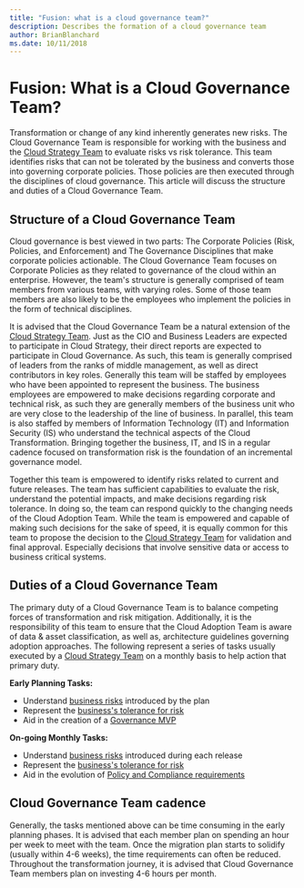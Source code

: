 ```yaml
---
title: "Fusion: what is a cloud governance team?" 
description: Describes the formation of a cloud governance team
author: BrianBlanchard
ms.date: 10/11/2018
---
```


# Fusion: What is a Cloud Governance Team?

Transformation or change of any kind inherently generates new risks. The Cloud Governance Team is responsible for working with the business and the [Cloud Strategy Team](what-is-a-cloud-strategy-team.md) to evaluate risks vs risk tolerance. This team identifies risks that can not be tolerated by the business and converts those into governing corporate policies. Those policies are then executed through the disciplines of cloud governance. This article will discuss the structure and duties of a Cloud Governance Team.

## Structure of a Cloud Governance Team

Cloud governance is best viewed in two parts: The Corporate Policies (Risk, Policies, and Enforcement) and The Governance Disciplines that make corporate policies actionable. The Cloud Governance Team focuses on Corporate Policies as they related to governance of the cloud within an enterprise. However, the team's structure is generally comprised of team members from various teams, with varying roles. Some of those team members are also likely to be the employees who implement the policies in the form of technical disciplines.

It is advised that the Cloud Governance Team be a natural extension of the [Cloud Strategy Team](what-is-a-cloud-strategy-team.md). Just as the CIO and Business Leaders are expected to participate in Cloud Strategy, their direct reports are expected to participate in Cloud Governance. As such, this team is generally comprised of leaders from the ranks of middle management, as well as direct contributors in key roles. Generally this team will be staffed by employees who have been appointed to represent the business. The business employees are empowered to make decisions regarding corporate and technical risk, as such they are generally members of the business unit who are very close to the leadership of the line of business. In parallel, this team is also staffed by members of Information Technology (IT) and Information Security (IS) who understand the technical aspects of the Cloud Transformation. Bringing together the business, IT, and IS in a regular cadence focused on transformation risk is the foundation of an incremental governance model.

Together this team is empowered to identify risks related to current and future releases. The team has sufficient capabilities to evaluate the risk, understand the potential impacts, and make decisions regarding risk tolerance. In doing so, the team can respond quickly to the changing needs of the Cloud Adoption Team. While the team is empowered and capable of making such decisions for the sake of speed, it is equally common for this team to propose the decision to the [Cloud Strategy Team](what-is-a-cloud-strategy-team.md) for validation and final approval. Especially decisions that involve sensitive data or access to business critical systems.

## Duties of a Cloud Governance Team

The primary duty of a Cloud Governance Team is to balance competing forces of transformation and risk mitigation. Additionally, it is the responsibility of this team to ensure that the Cloud Adoption Team is aware of data & asset classification, as well as, architecture guidelines governing adoption approaches. The following represent a series of tasks usually executed by a [Cloud Strategy Team](what-is-a-cloud-strategy-team.md) on a monthly basis to help action that primary duty.

**Early Planning Tasks:**

* Understand [business risks](../business-strategy/risk-tolerance.md) introduced by the plan
* Represent the [business's tolerance for risk](../business-strategy/risk-tolerance.md)
* Aid in the creation of a [Governance MVP](../governance/policy-compliance/overview.md)

**On-going Monthly Tasks:**

* Understand [business risks](../business-strategy/risk-tolerance.md) introduced during each release
* Represent the [business's tolerance for risk](../business-strategy/risk-tolerance.md)
* Aid in the evolution of [Policy and Compliance requirements](../governance/policy-compliance/overview.md)

## Cloud Governance Team cadence

Generally, the tasks mentioned above can be time consuming in the early planning phases. It is advised that each member plan on spending an hour per week to meet with the team. Once the migration plan starts to solidify (usually within 4-6 weeks), the time requirements can often be reduced. Throughout the transformation journey, it is advised that Cloud Governance Team members plan on investing 4-6 hours per month.
